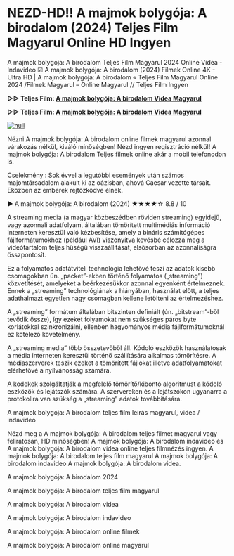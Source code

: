 # NEZD-HD!! A majmok bolygója: A birodalom (2024) Teljes Film Magyarul Online HD Ingyen

A majmok bolygója: A birodalom Teljes Film Magyarul 2024 Online Videa - Indavideo ☑ A majmok bolygója: A birodalom (2024) Filmek Online 4K - Ultra HD | A majmok bolygója: A birodalom « Teljes Film Magyarul Online 2024 /Filmek Magyarul – Online Magyarul // Teljes Film Ingyen

**▷▷ Teljes Film: [A majmok bolygója: A birodalom Videa Magyarul](https://t.co/ezYsxa6QHA)**

**▷▷ Teljes Film: [A majmok bolygója: A birodalom Videa Magyarul](https://t.co/ezYsxa6QHA)**

[![null](https://static.wixstatic.com/media/855a25_043b5abeb4ae4d35ac003198e7fe56ed~mv2.gif)](https://t.co/ezYsxa6QHA)

Nézni A majmok bolygója: A birodalom online filmek magyarul azonnal várakozás nélkül, kiváló minőségben! Nézd ingyen regisztráció nélkül! A majmok bolygója: A birodalom Teljes filmek online akár a mobil telefonodon is.

Cselekmény : Sok évvel a legutóbbi események után számos majomtársadalom alakult ki az oázisban, ahová Caesar vezette társait. Eközben az emberek rejtőzködve élnek.

▶️ A majmok bolygója: A birodalom (2024) ★★★★☆ 8.8 / 10

A streaming media (a magyar közbeszédben röviden streaming) egyidejű, vagy azonnali adatfolyam, általában tömörített multimédiás információ interneten keresztül való kézbesítése, amely a bináris számítógépes fájlformátumokhoz (például AVI) viszonyítva kevésbé célozza meg a videótartalom teljes hűségű visszaállítását, elsősorban az azonnaliságra összpontosít.

Ez a folyamatos adatátviteli technológia lehetővé teszi az adatok kisebb csomagokban ún. „packet”-ekben történő folyamatos („streaming”) közvetítését, amelyeket a beérkezésükkor azonnal egyenként értelmeznek. Ennek a „streaming” technológiának a hiányában, használat előtt, a teljes adathalmazt egyetlen nagy csomagban kellene letölteni az értelmezéshez.

A „streaming” formátum általában bitszinten definiált (ún. „bitstream”-ből tevődik össze), így ezeket folyamokat nem szükséges páros byte korlátokkal szinkronizálni, ellenben hagyományos média fájlformátumoknál ez kötelező követelmény.

A „streaming media” több összetevőből áll. Kódoló eszközök használatosak a média interneten keresztül történő szállítására alkalmas tömörítésre. A médiaszerverek teszik ezeket a tömörített fájlokat illetve adatfolyamatokat elérhetővé a nyilvánosság számára.

A kodekek szolgáltatják a megfelelő tömörítő/kibontó algoritmust a kódoló eszközök és lejátszók számára. A szervereken és a lejátszókon ugyanarra a protokollra van szükség a „streaming” adatok továbbítására.

A majmok bolygója: A birodalom teljes film leírás magyarul, videa / indavideo

Nézd meg a A majmok bolygója: A birodalom teljes filmet magyarul vagy feliratosan, HD minőségben! A majmok bolygója: A birodalom indavideo és A majmok bolygója: A birodalom videa online teljes filmnézés ingyen. A majmok bolygója: A birodalom teljes film magyarul A majmok bolygója: A birodalom indavideo A majmok bolygója: A birodalom videa.

A majmok bolygója: A birodalom 2024

A majmok bolygója: A birodalom teljes film magyarul

A majmok bolygója: A birodalom videa

A majmok bolygója: A birodalom indavideo

A majmok bolygója: A birodalom online filmek

A majmok bolygója: A birodalom online magyarul
